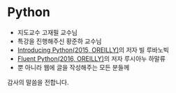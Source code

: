 # Python

- 지도교수 고재필 교수님
- 특강을 진행해주신 황준하 교수님
- [Introducing Python(2015, OREILLY)](https://www.hanbit.co.kr/store/books/look.php?p_code=B2827459900)의 저자 빌 루바노빅
- [Fluent Python(2016, OREILLY)](https://www.hanbit.co.kr/store/books/look.php?p_code=B3316273713)의 저자 루시아누 하말류
- 뿐 아니라 웹에 글을 작성해주는 모든 분들께


감사의 말씀을 전합니다.